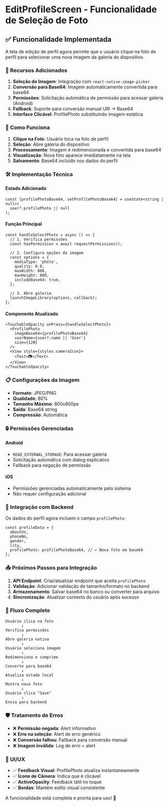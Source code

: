 # EditProfileScreen - Funcionalidade de Seleção de Foto

## ✅ **Funcionalidade Implementada**

A tela de edição de perfil agora permite que o usuário clique na foto de perfil para selecionar uma nova imagem da galeria do dispositivo.

### 🚀 **Recursos Adicionados**

1. **Seleção de Imagem**: Integração com `react-native-image-picker`
2. **Conversão para Base64**: Imagem automaticamente convertida para base64
3. **Permissões**: Solicitação automática de permissão para acessar galeria (Android)
4. **Fallback**: Suporte para conversão manual URI → Base64
5. **Interface Clicável**: ProfilePhoto substituindo imagem estática

### 📱 **Como Funciona**

1. **Clique na Foto**: Usuário toca na foto de perfil
2. **Seleção**: Abre galeria do dispositivo
3. **Processamento**: Imagem é redimensionada e convertida para base64
4. **Visualização**: Nova foto aparece imediatamente na tela
5. **Salvamento**: Base64 incluído nos dados do perfil

### 🛠️ **Implementação Técnica**

#### **Estado Adicionado**
```tsx
const [profilePhotoBase64, setProfilePhotoBase64] = useState<string | null>(
  user?.profilePhoto || null
);
```

#### **Função Principal**
```tsx
const handleSelectPhoto = async () => {
  // 1. Verifica permissões
  const hasPermission = await requestPermissions();

  // 2. Configura opções da imagem
  const options = {
    mediaType: 'photo',
    quality: 0.8,
    maxWidth: 800,
    maxHeight: 800,
    includeBase64: true,
  };

  // 3. Abre galeria
  launchImageLibrary(options, callback);
};
```

#### **Componente Atualizado**
```tsx
<TouchableOpacity onPress={handleSelectPhoto}>
  <ProfilePhoto
    imageBase64={profilePhotoBase64}
    userName={user?.name || 'User'}
    size={120}
  />
  <View style={styles.cameraIcon}>
    <Text>📷</Text>
  </View>
</TouchableOpacity>
```

### 📋 **Configurações da Imagem**

- **Formato**: JPEG/PNG
- **Qualidade**: 80%
- **Tamanho Máximo**: 800x800px
- **Saída**: Base64 string
- **Compressão**: Automática

### 🔒 **Permissões Gerenciadas**

#### **Android**
- `READ_EXTERNAL_STORAGE`: Para acessar galeria
- Solicitação automática com dialog explicativo
- Fallback para negação de permissão

#### **iOS**
- Permissões gerenciadas automaticamente pelo sistema
- Não requer configuração adicional

### 🎯 **Integração com Backend**

Os dados do perfil agora incluem o campo `profilePhoto`:

```tsx
const profileData = {
  aboutUs,
  phoneNo,
  gender,
  city,
  profilePhoto: profilePhotoBase64, // ← Nova foto em base64
};
```

### 📤 **Próximos Passos para Integração**

1. **API Endpoint**: Criar/atualizar endpoint que aceita `profilePhoto`
2. **Validação**: Adicionar validação de tamanho/formato no backend
3. **Armazenamento**: Salvar base64 no banco ou converter para arquivo
4. **Sincronização**: Atualizar contexto do usuário após sucesso

### 🔄 **Fluxo Completo**

```
Usuário clica na foto
       ↓
Verifica permissões
       ↓
Abre galeria nativa
       ↓
Usuário seleciona imagem
       ↓
Redimensiona e comprime
       ↓
Converte para base64
       ↓
Atualiza estado local
       ↓
Mostra nova foto
       ↓
Usuário clica "Save"
       ↓
Envia para backend
```

### 🛡️ **Tratamento de Erros**

- ❌ **Permissão negada**: Alert informativo
- ❌ **Erro na seleção**: Alert de erro genérico
- ❌ **Conversão falhou**: Fallback para conversão manual
- ❌ **Imagem inválida**: Log de erro + alert

### 🎨 **UI/UX**

- ✅ **Feedback Visual**: ProfilePhoto atualiza instantaneamente
- ✅ **Ícone de Câmera**: Indica que é clicável
- ✅ **ActiveOpacity**: Feedback tátil no toque
- ✅ **Bordas**: Mantém estilo visual consistente

A funcionalidade está completa e pronta para uso! 🎉
